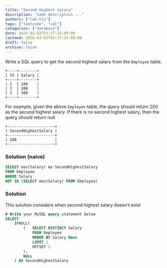 ```yaml
---
title: "Second Highest Salary"
description: "Some description ..."
authors: ["lek-tin"]
tags: ["leetcode", "sql"]
categories: ["database"]
date: 2020-03-03T03:37:24-08:00
lastmod: 2020-03-03T03:37:24-08:00
draft: false
archive: false
---
```

Write a SQL query to get the second highest salary from the `Employee` table.
```
+----+--------+
| Id | Salary |
+----+--------+
| 1  | 100    |
| 2  | 200    |
| 3  | 300    |
+----+--------+
```

For example, given the above `Employee` table, the query should return 200 as the second highest salary. If there is no second highest salary, then the query should return null.
```
+---------------------+
| SecondHighestSalary |
+---------------------+
| 200                 |
+---------------------+
```

### Solution (naive)

```sql
SELECT max(Salary) as SecondHighestSalary
FROM Employee
WHERE Salary
NOT IN (SELECT max(Salary) FROM Employee)
```

### Solution

This solution considers when second highest salary doesn't exist
```sql
# Write your MySQL query statement below
SELECT
    IFNULL(
        (   SELECT DISTINCT Salary
            FROM Employee
            ORDER BY Salary Desc
            LIMIT 1
            OFFSET 1
        ),
        NULL
    ) AS SecondHighestSalary
```
